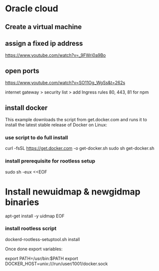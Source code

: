 # Oracle cloud

## Create a virtual machine

## assign a fixed ip address
https://www.youtube.com/watch?v=_9FWri0a9Bo

## open ports
https://www.youtube.com/watch?v=SO11Og_WgSs&t=262s

internet gateway > security list > add Ingress rules
80, 443, 81 for npm


## install docker

This example downloads the script from get.docker.com and runs it to install the latest stable release of Docker on Linux:

### use script to do full install
curl -fsSL https://get.docker.com -o get-docker.sh
sudo sh get-docker.sh


### install prerequisite for rootless setup 
sudo sh -eux <<EOF
# Install newuidmap & newgidmap binaries

apt-get install -y uidmap
EOF

### install rootless script
dockerd-rootless-setuptool.sh install

Once done export variables:

export PATH=/usr/bin:$PATH
export DOCKER_HOST=unix:///run/user/1001/docker.sock
